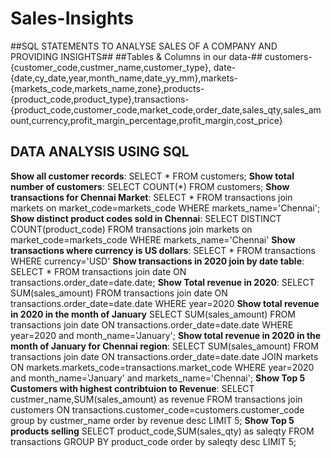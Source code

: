 # Sales-Insights
##SQL STATEMENTS TO ANALYSE SALES OF A COMPANY AND PROVIDING INSIGHTS##
##Tables & Columns in our data-##
customers-{customer_code,custmer_name,customer_type},                                     date-{date,cy_date,year,month_name,date_yy_mm},markets-{markets_code,markets_name,zone},products-{product_code,product_type},transactions-{product_code,customer_code,market_code,order_date,sales_qty,sales_amount,currency,profit_margin_percentage,profit_margin,cost_price}
## DATA ANALYSIS USING SQL ##
**Show all customer records**:
SELECT * FROM customers;
**Show total number of customers**: 
SELECT COUNT(*) FROM customers;
**Show transactions for Chennai Market**:                                                                                 SELECT * FROM transactions join markets on market_code=markets_code WHERE markets_name='Chennai';
**Show distinct product codes sold in Chennai**:                                                                          SELECT DISTINCT COUNT(product_code) FROM transactions join markets on market_code=markets_code WHERE markets_name='Chennai'
**Show transactions where currency is US dollars**:
SELECT * FROM transactions WHERE currency='USD'
**Show transactions in 2020 join by date table**: 
SELECT * FROM transactions join date ON transactions.order_date=date.date;
**Show Total revenue in 2020**:
SELECT SUM(sales_amount) FROM transactions join date ON transactions.order_date=date.date WHERE year=2020
**Show total revenue in 2020 in the month of January**
SELECT SUM(sales_amount) FROM transactions join date ON transactions.order_date=date.date WHERE year=2020 and month_name='January';
**Show total revenue in 2020 in the month of January for Chennai region**:
SELECT SUM(sales_amount) FROM transactions join date ON transactions.order_date=date.date JOIN markets ON markets.markets_code=transactions.market_code WHERE year=2020 and month_name='January' and markets_name='Chennai';
**Show Top 5 Customers with highest contribtuion to Revenue**:
SELECT custmer_name,SUM(sales_amount) as revenue FROM transactions join customers ON transactions.customer_code=customers.customer_code group by custmer_name order by revenue desc LIMIT 5;
**Show Top 5 products selling**
SELECT product_code,SUM(sales_qty) as saleqty FROM transactions GROUP BY product_code order by saleqty desc LIMIT 5;
